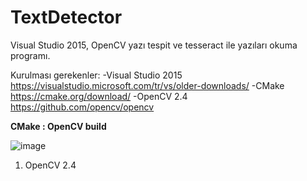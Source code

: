 # TextDetector

Visual Studio 2015, OpenCV yazı tespit ve tesseract ile yazıları okuma programı.

Kurulması gerekenler: 
  -Visual Studio 2015
      https://visualstudio.microsoft.com/tr/vs/older-downloads/
  -CMake 
      https://cmake.org/download/
   -OpenCV 2.4
      https://github.com/opencv/opencv
 
 
 **CMake : OpenCV build** <br/>
 
 ![image](https://user-images.githubusercontent.com/68062151/180004883-ccb2d721-8471-4fe5-bcdc-e643a46f1d55.png)

  1) OpenCV 2.4      
